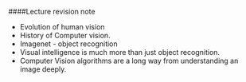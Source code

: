 ####Lecture revision note

* Evolution of human vision
* History of Computer vision.
* Imagenet - object recognition
* Visual intelligence is much more than just object recognition.
* Computer Vision algorithms are a long way from understanding an image deeply.
